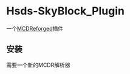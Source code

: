 # Hsds-SkyBlock_Plugin
一个[MCDReforged](https://github.com/Fallen-Breath/MCDReforged)插件
## 安装
需要一个新的MCDR解析器